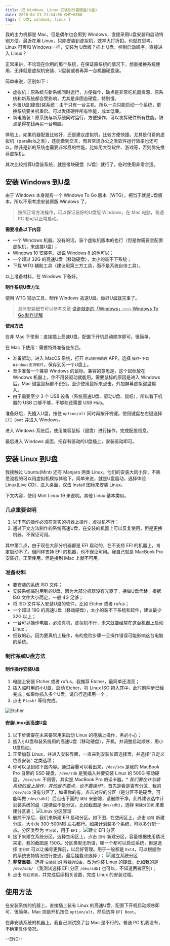 ```yaml
---
title: 把 Windows、Linux 安装到外置硬盘(U盘)
date: 2020-04-21 21:34:00 GMT+0800
tags: [ U盘, windows, linux ]
---
```


我的主力机都是 Mac，但是偶尔也会用到 Windows，直接采用U盘安装和启动特别方便。最近在用 Linux，只能安装到虚拟机，效率大打折扣。也就在思考，Linux 可否和 Windows一样，安装为 U盘版？插上 U盘，控制启动顺序，直接进入 Linux？

<!-- truncate -->

正常来讲，不论现在你用的那个系统，在保证原系统的情况下，想直接换系统使用，无非就是虚拟机安装、U盘装或者再弄一台机器硬盘装。

简单来说，区别如下：

* 虚拟机：原系统与新系统同时运行，方便操作，缺点是非常吃机器资源，原系统和新系统都会受影响，尤其是非固态硬盘，特别慢。
* 外置U盘(硬盘)装系统：由于只有一台主机，所以一次只能启动一个系统，更换系统要关机重启。可以发挥硬件所有性能，成本低廉。
* 新电脑装：原系统与新系统同时运行，方便操作，可以发挥硬件所有性能。缺点是得花钱再买一台电脑。

体验上，如果机器配置比较好，还是建议虚拟机，比较方便快捷。尤其是付费的虚拟机（parallels之类），还能做到交互，而且常规办公之类软件运行效率也还可以。除非是新的系统也需要非常高的性能，比如用大型软件、游戏等，否则优先推荐虚拟机。

其次比较推荐U盘装系统，就是带块硬盘（U盘）就行了，临时使用非常合适。

## 安装 Windows 到U盘

由于 Windows 本身就有一个 Windows To Go 版本（WTG），相当于就是U盘版本。所以不用考虑安装原版 Windows 了。

> 按照正常方法操作，可以保证装好的U盘版 Windows，在 Mac 电脑，普通 PC 都可以正常启动。

**需要准备以下内容**

* 一个 Windows 机器。没有的话，装个虚拟机版本的也行（但是你需要会配置虚拟机，来连接U盘）；
* Windows 10 安装包，据说 Windows 8 的也可以；
* 一个超过 32G 的高速U盘（移动硬盘），太小的装不下系统；
* 下载 WTG 辅助工具（建议用第三方工具，而不是系统自带工具）。

以上准备材料，在 Windows 下备好。

**制作系统U盘方法**

使用 WTG 辅助工具，制作 Windows 高速U盘。做好U盘就完事了。

> 具体安装细节可以参考文章 [说走就走的「Windows」—— Windows To Go 制作详解](https://sspai.com/post/44699)

**使用方法**

在非 Mac 下使用：直接插上高速U盘，配置下开机启动顺序即可。很简单。

在 Mac 下使用：需要特殊准备些东西。

* 准备驱动。进入 MacOS 系统，打开 `启动转换助理` APP，选择 `操作`-`下载Windows支持软件`，保存到另一个U盘上。
* 至少准备一个兼容 Windows 的鼠标。兼容的意思是，这个鼠标放在 Windows 机器上，你不用装驱动就能用。需要鼠标的原因是进入 Windows 后，Mac 键盘鼠标都不识别。至少使用鼠标来点击，外加屏幕虚拟键盘输入。
* 由于需要至少 3 个 USB 设备（系统高速U盘、驱动U盘、鼠标），所以看下机器的 USB 口够不够，不够则还需要 USB Hub。

准备好后，先插入U盘，按住 `option/alt` 同时再按开机键。使用键盘左右键选择 `EFI Boot` 并进入 Windows。

进入 Windows 系统后，使用兼容鼠标（键盘）进行操作。完成配置信息。

最后进入 Windows 桌面，把存有驱动的U盘插上，安装驱动即可。

## 安装 Linux 到U盘

我接触过 Ubuntu(Mint) 还有 Manjaro 两类 Linux。他们的安装大同小异，不熟悉流程的可以用虚拟机模拟体验下。简单来说，就是U盘启动，选择体验 Linux(Live CD)，进入桌面，双击 Install 图标来安装 Linux。

下文内容，使用 Mint Linux 19 来说明。其他 Linux 基本类似。

### 几点重要说明

1. 以下有的操作必须在真实的机器上操作，虚拟机不行；
2. 通过下文方法制作的系统高速U盘，在安装的机器上可以反复使用，但是更换机器，不保证可用。

其中第二点，由于现在大部分机器都是 EFI 启动的，在不支持 EFI 的机器上，肯定启动不了。但同样支持 EFI 的机器，也不保证可用。我自己就是 MacBook Pro 安装好，正常使用。但是换到 iMac 上就不可用。

### 准备材料

* 要安装的系统 ISO 文件；
* 安装系统临时用到的U盘，因为大部分机器没有光驱了，换做U盘代替，根据 ISO 文件大小而定，一般 4G 足够；
* 将 ISO 文件写入安装U盘的软件，比如 Etcher 或者 rufus；
* 一个超过 16G 的高速U盘（移动硬盘），太小的装不下系统和软件，建议最少 32G 以上；
* 一台可以操作电脑，必须真机，虚拟机不行，未来就要经常在这台机器上启动Linux；
* 细致的心。因为要真机上操作，有的危险步骤一旦操作错误可能影响这台电脑的系统。

### 制作系统U盘方法

#### 制作操作安装U盘

1. 电脑上安装 Etcher 或者 rufus，我推荐 Etcher，最简单还漂亮；
2. 插入临时用的小U盘，启动 Etcher，将 Linux ISO 拖入其中，此时前两步已经完成；如果你插入多个U盘，请自行选择用一个；
3. 点击 `Flash!` 等待完成。 

![Etcher](https://cdn1.yukapril.com/2020-04-21-u-pan-1.png)

#### 安装Linux到高速U盘

1. 以下步骤要在未来要常用来启动 Linux 的电脑上操作，务必小心；
2. 插入小U盘和装系统用的高速U盘（移动硬盘），开机。并调整启动顺序，用小U盘启动。
3. 正常加载 Linux，并进入安装界面，一直来到安装位置选择页，并选择“自定义位置安装” 之类选项；
4. 你可以见到如下图内容。通过容量可以看出来，`/dev/sda` 是我的 MacBook Pro 自带的 SSD 硬盘，`/dev/sdb` 是我插入并要安装 Linux 的 500G 移动硬盘， `/dev/sdc` 不用管，其实是 MacBook Pro 的读卡器。*
   *我们要在计划装系统的盘上操作，其他盘不要点，也不要操作**。首先是看是否有分区，我的 `/dev/sdb` 没有分区了，如果你的有，点击对应的分区（是分区不是硬盘，可能叫做 `/dev/sdb1`）后点击下面的 `减号`
   来删除，请删除干净。此外建议选中计划装系统的盘（是硬盘不是分区，比如截图是 `dev/sdb`），选择 `新建分区表` 来重建分区表；
   ![Linux 分区管理](https://cdn1.yukapril.com/2020-04-21-u-pan-2.jpg)
5. 删除干净后，我们来新建 EFI 启动分区。如下图，在空闲区上，点击 `加号` 新建分区。大小为 300-500MB 左右都行。如果计划装多个系统，可以多分配一点。分区类型为 `主分区`，用于 `EFI`；
   ![建立 EFI 分区](https://cdn1.yukapril.com/2020-04-21-u-pan-3.jpg)
6. 接下来建立系统分区。选择空闲区上，点击 `加号` 新建分区。容量根据使用情况来定。我的截图是 150G。分区类型无所谓，哪一个都可以启动系统，但是选择 `主分区` 可以让编号更靠前，以后好管理。用于一般都是 `Ext4`，可以根据你的系统支持情况进行变通。最后挂载点选择 `/`；
   ![建立系统分区](https://cdn1.yukapril.com/2020-04-21-u-pan-4.jpg)
7. **非常重要**。选择 `安装启动引导器的设备`，改为你装 Linux 的硬盘，比如我的是 `/dev/sdb/` （我测试选择 EFI 分区 `/dev/sdb1` 也可以，不知道两者区别）；
8. 点击 `现在安装`，并完成后续相关设置，完成 Linux 的安装过程。

## 使用方法

在安装系统的机器上。直接插上装有 Linux 的高速U盘，配置下开机启动顺序即可，很简单。Mac 则是开机按住 `option/alt`，然后选择 `EFI Boot`。

在非安装系统的机器上，我自己测试换了台 Mac 是不行的。普通 PC 机我没有，不确定具体情况。

--END--
